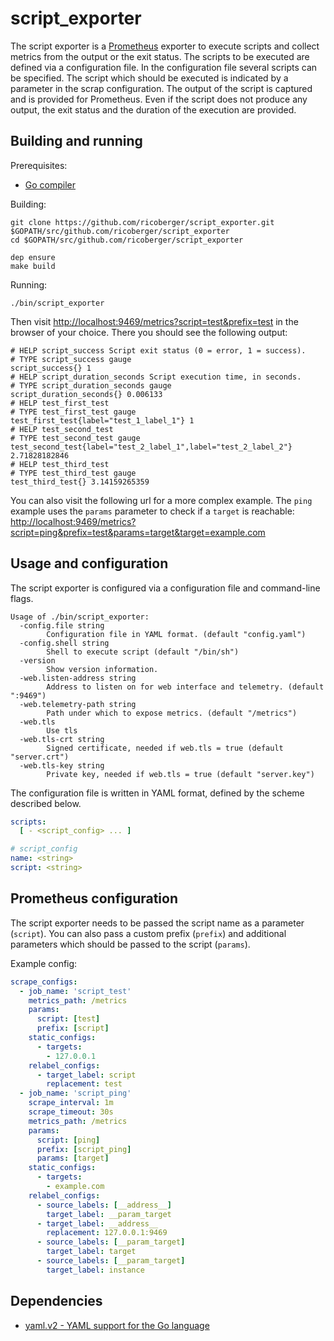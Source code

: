 # script_exporter

The script exporter is a [Prometheus](https://prometheus.io) exporter to execute scripts and collect metrics from the output or the exit status. The scripts to be executed are defined via a configuration file. In the configuration file several scripts can be specified. The script which should be executed is indicated by a parameter in the scrap configuration. The output of the script is captured and is provided for Prometheus. Even if the script does not produce any output, the exit status and the duration of the execution are provided.

## Building and running

Prerequisites:

- [Go compiler](https://golang.org/dl/)

Building:

```
git clone https://github.com/ricoberger/script_exporter.git $GOPATH/src/github.com/ricoberger/script_exporter
cd $GOPATH/src/github.com/ricoberger/script_exporter

dep ensure
make build
```

Running:

```
./bin/script_exporter
```

Then visit [http://localhost:9469/metrics?script=test&prefix=test](http://localhost:9469/metrics?script=test&prefix=test) in the browser of your choice. There you should see the following output:

```
# HELP script_success Script exit status (0 = error, 1 = success).
# TYPE script_success gauge
script_success{} 1
# HELP script_duration_seconds Script execution time, in seconds.
# TYPE script_duration_seconds gauge
script_duration_seconds{} 0.006133
# HELP test_first_test
# TYPE test_first_test gauge
test_first_test{label="test_1_label_1"} 1
# HELP test_second_test
# TYPE test_second_test gauge
test_second_test{label="test_2_label_1",label="test_2_label_2"} 2.71828182846
# HELP test_third_test
# TYPE test_third_test gauge
test_third_test{} 3.14159265359
```

You can also visit the following url for a more complex example. The `ping` example uses the `params` parameter to check if a `target` is reachable: [http://localhost:9469/metrics?script=ping&prefix=test&params=target&target=example.com](http://localhost:9469/metrics?script=ping&prefix=test&params=target&target=example.com)

## Usage and configuration

The script exporter is configured via a configuration file and command-line flags.

```
Usage of ./bin/script_exporter:
  -config.file string
    	Configuration file in YAML format. (default "config.yaml")
  -config.shell string
    	Shell to execute script (default "/bin/sh")
  -version
    	Show version information.
  -web.listen-address string
    	Address to listen on for web interface and telemetry. (default ":9469")
  -web.telemetry-path string
    	Path under which to expose metrics. (default "/metrics")
  -web.tls
    	Use tls
  -web.tls-crt string
    	Signed certificate, needed if web.tls = true (default "server.crt")
  -web.tls-key string
    	Private key, needed if web.tls = true (default "server.key")
```

The configuration file is written in YAML format, defined by the scheme described below.

```yaml
scripts:
  [ - <script_config> ... ]

# script_config
name: <string>
script: <string>
```

## Prometheus configuration

The script exporter needs to be passed the script name as a parameter (`script`). You can also pass a custom prefix (`prefix`) and additional parameters which should be passed to the script (`params`).

Example config:

```yaml
scrape_configs:
  - job_name: 'script_test'
    metrics_path: /metrics
    params:
      script: [test]
      prefix: [script]
    static_configs:
      - targets:
        - 127.0.0.1
    relabel_configs:
      - target_label: script
        replacement: test
  - job_name: 'script_ping'
    scrape_interval: 1m
    scrape_timeout: 30s
    metrics_path: /metrics
    params:
      script: [ping]
      prefix: [script_ping]
      params: [target]
    static_configs:
      - targets:
        - example.com
    relabel_configs:
      - source_labels: [__address__]
        target_label: __param_target
      - target_label: __address__
        replacement: 127.0.0.1:9469
      - source_labels: [__param_target]
        target_label: target
      - source_labels: [__param_target]
        target_label: instance
```

## Dependencies

- [yaml.v2 - YAML support for the Go language](gopkg.in/yaml.v2)
